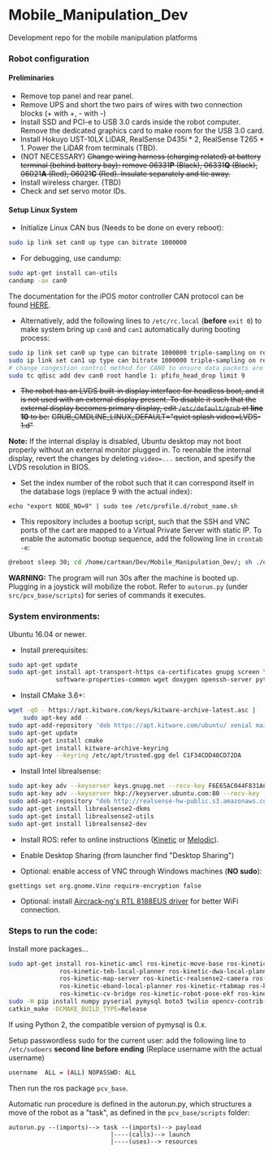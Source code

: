 # Mobile_Manipulation_Dev
Development repo for the mobile manipulation platforms

### Robot configuration

#### Preliminaries

- Remove top panel and rear panel.
- Remove UPS and short the two pairs of wires with two connection blocks (+ with +, - with -)
- Install SSD and PCI-e to USB 3.0 cards inside the robot computer. Remove the dedicated graphics card to make room for the USB 3.0 card.
- Install Hokuyo UST-10LX LiDAR, RealSense D435i * 2, RealSense T265 * 1. Power the LiDAR from terminals (TBD).
- (NOT NECESSARY) ~~Change wiring harness (charging related) at battery terminal (behind battery bay): remove 06331**P** (Black), 06331**Q** (Black), 06021**A** (Red), 06021**C** (Red). Insulate separately and tie away.~~
- Install wireless charger. (TBD)
- Check and set servo motor IDs.

#### Setup Linux System

- Initialize Linux CAN bus (Needs to be done on every reboot):
```sh
sudo ip link set can0 up type can bitrate 1000000
```
- For debugging, use candump:
```sh
sudo apt-get install can-utils
candump -ax can0
```
The documentation for the iPOS motor controller CAN protocol can be found [HERE](http://www.technosoft.ro/KB/index.php?/getAttach/46/AA-15445/P091.063.CANopen.iPOS.UM.pdf).

- Alternatively, add the following lines to `/etc/rc.local` (**before** `exit 0`) to make system bring up `can0` and `can1` automatically during booting process:
```sh
sudo ip link set can0 up type can bitrate 1000000 triple-sampling on restart-ms 20
sudo ip link set can1 up type can bitrate 1000000 triple-sampling on restart-ms 20
# change congestion control method for CAN0 to ensure data packets are not stale under congestion.
sudo tc qdisc add dev can0 root handle 1: pfifo_head_drop limit 9
``` 

- ~~The robot has an LVDS built-in display interface for headless boot, and it is not used with an external display present. To disable it such that the external display becomes primary display, edit `/etc/default/grub` at **line 10** to be:~~
~~GRUB_CMDLINE_LINUX_DEFAULT="quiet splash video=LVDS-1:d"~~

**Note:** If the internal display is disabled, Ubuntu desktop may not boot properly without an external monitor plugged in. To reenable the internal display, revert the changes by deleting `video=...` section, and spesify the LVDS resolution in BIOS.

- Set the index number of the robot such that it can correspond itself in the database logs (replace 9 with the actual index):
```
echo "export NODE_NO=9" | sudo tee /etc/profile.d/robot_name.sh
```

- This repository includes a bootup script, such that the SSH and VNC ports of the cart are mapped to a Virtual Private Server with static IP. To enable the automatic bootup sequence, add the following line in `crontab -e`:
```sh
@reboot sleep 30; cd /home/cartman/Dev/Mobile_Manipulation_Dev/; sh ./onBoot.sh
```
**WARNING:** The program will run 30s after the machine is booted up. Plugging in a joystick will mobilize the robot. Refer to `autorun.py` (under `src/pcv_base/scripts`) for series of commands it executes.

### System environments:

Ubuntu 16.04 or newer.

- Install prerequisites:
```sh
sudo apt-get update
sudo apt-get install apt-transport-https ca-certificates gnupg screen \
             software-properties-common wget doxygen openssh-server python-pip
```

- Install CMake 3.6+:
```sh
wget -qO - https://apt.kitware.com/keys/kitware-archive-latest.asc |
    sudo apt-key add -
sudo apt-add-repository 'deb https://apt.kitware.com/ubuntu/ xenial main'
sudo apt-get update
sudo apt-get install cmake
sudo apt-get install kitware-archive-keyring
sudo apt-key --keyring /etc/apt/trusted.gpg del C1F34CDD40CD72DA
```

- Install Intel librealsense:
```sh
sudo apt-key adv --keyserver keys.gnupg.net --recv-key F6E65AC044F831AC80A06380C8B3A55A6F3EFCDE || \
sudo apt-key adv --keyserver hkp://keyserver.ubuntu.com:80 --recv-key
sudo add-apt-repository "deb http://realsense-hw-public.s3.amazonaws.com/Debian/apt-repo xenial main" -u
sudo apt-get install librealsense2-dkms
sudo apt-get install librealsense2-utils
sudo apt-get install librealsense2-dev
```

- Install ROS: refer to online instructions ([Kinetic](http://wiki.ros.org/kinetic/Installation/Ubuntu) or [Melodic](http://wiki.ros.org/melodic/Installation/Ubuntu)).

- Enable Desktop Sharing (from launcher find "Desktop Sharing")

- Optional: enable access of VNC through Windows machines (**NO sudo**):
```sh
gsettings set org.gnome.Vino require-encryption false
```

- Optional: install [Aircrack-ng's RTL 8188EUS driver](https://github.com/aircrack-ng/rtl8188eus) for better WiFi connection.

### Steps to run the code: 
Install more packages...
```sh
sudo apt-get install ros-kinetic-amcl ros-kinetic-move-base ros-kinetic-gmapping \
              ros-kinetic-teb-local-planner ros-kinetic-dwa-local-planner ros-kinetic-urg-node \
              ros-kinetic-map-server ros-kinetic-realsense2-camera ros-kinetic-global-planner \
              ros-kinetic-eband-local-planner ros-kinetic-rtabmap ros-kinetic-ros-numpy \
              ros-kinetic-cv-bridge ros-kinetic-robot-pose-ekf ros-kinetic-ros-numpy
sudo -H pip install numpy pyserial pymysql boto3 twilio opencv-contrib-python pyrealsense2
catkin_make -DCMAKE_BUILD_TYPE=Release
```
If using Python 2, the compatible version of pymysql is 0.x.

Setup passwordless sudo for the current user: add the following line to `/etc/sudoers` **second line before ending** (Replace username with the actual username)

```sh
username  ALL = (ALL) NOPASSWD: ALL
```
Then run the ros package `pcv_base`.

Automatic run procedure is defined in the autorun.py, which structures a move of the robot as a "task", as defined in the `pcv_base/scripts` folder:
```
autorun.py --(imports)--> task --(imports)--> payload
                            |----(calls)--> launch
                            |----(uses)--> resources
```
